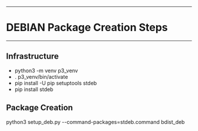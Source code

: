 * * *
# DEBIAN Package Creation Steps
* * *

## Infrastructure

* python3 -m venv p3_venv
* . p3_venv/bin/activate
* pip install -U pip setuptools stdeb
* pip install stdeb

## Package Creation

python3  setup_deb.py --command-packages=stdeb.command bdist_deb


